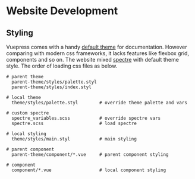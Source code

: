 # Website Development

## Styling

Vuepress comes with a handy [default theme](https://github.com/vuejs/vuepress/tree/master/packages/%40vuepress/theme-default) for documentation. However comparing with modern css frameworks, it lacks features like flexbox grid, components and so on. The website mixed [spectre](https://picturepan2.github.io/) with default theme style. The order of loading css files as below.

```
# parent theme
  parent-theme/styles/palette.styl
  parent-theme/styles/index.styl

# local theme
  theme/styles/palette.styl        # override theme palette and vars

# custom spectre
  spectre_variables.scss           # override spectre vars
  spectre.scss                     # load spectre

# local styling
  theme/styles/main.styl           # main styling

# parent component
  parent-theme/component/*.vue     # parent component styling

# component
  component/*.vue                  # local component styling
```
